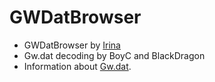 GWDatBrowser
==============

* GWDatBrowser by [Irina](http://forum.xentax.com/viewtopic.php?p=24493#p24493)
* Gw.dat decoding by BoyC and BlackDragon
* Information about [Gw.dat](http://wiki.xentax.com/index.php?title=Guild_Wars_DAT).
